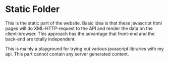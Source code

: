 # Static Folder

This is the static part of the website. Basic idea is that these
javascript html pages will do XML-HTTP-request to the API and render
the data on the client-browser. This approach has the advantage that
front-end and the back-end are totally independent.

This is mainly a playground for trying out various javascript libraries
with my api. This part cannot contain any server generated content. 
